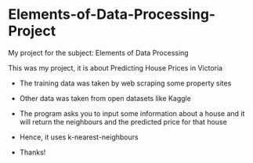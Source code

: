 # Elements-of-Data-Processing-Project
My project for the subject: Elements of Data Processing

This was my project, it is about Predicting House Prices in Victoria

- The training data was taken by web scraping some property sites
- Other data was taken from open datasets like Kaggle


- The program asks you to input some information about a house and it will return the neighbours and the predicted price for that house
- Hence, it uses k-nearest-neighbours

- Thanks!
